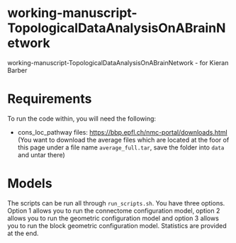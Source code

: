 # working-manuscript-TopologicalDataAnalysisOnABrainNetwork
working-manuscript-TopologicalDataAnalysisOnABrainNetwork - for Kieran Barber

# Requirements
To run the code within, you will need the following:
* cons_loc_pathway files: https://bbp.epfl.ch/nmc-portal/downloads.html (You want to download the average files which are located at the foor of this page under a file name `average_full.tar`, save the folder into `data` and untar there)

# Models
The scripts can be run all through `run_scripts.sh`. You have three options. Option 1 allows you to run the connectome configuration model, option 2 allows you to run the geometric configuration model and option 3 allows you to run the block geometric configuration model. Statistics are provided at the end.
